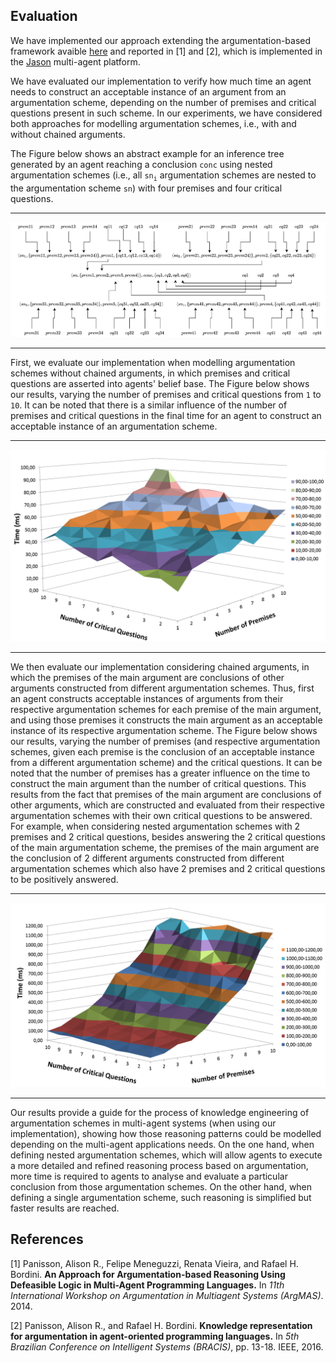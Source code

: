 ## Evaluation

We have implemented our approach extending the argumentation-based framework avaible [here](https://github.com/AlisonPanisson/ABRinAOPL) and reported in [1] and [2], which is implemented in the [Jason](http://jason.sourceforge.net/wp/) multi-agent platform. 

We have evaluated our implementation to verify how much time an agent needs to construct an acceptable instance of an argument from an argumentation scheme, depending on the number of premises and critical questions present in such scheme. In our experiments, we have considered both approaches for modelling argumentation schemes, i.e., with and without chained arguments.

The Figure below shows an abstract example for an inference tree generated by an agent reaching a conclusion `conc` using nested argumentation schemes (i.e., all `sn`<sub>`i`</sub> argumentation schemes are nested to the argumentation scheme `sn`) with four premises and four critical questions. 

_________________________
![Exemplo of Inference tree](img/inference_tree.png)
_________________________

First, we evaluate our implementation when modelling argumentation schemes without chained arguments, in which premises and critical questions are asserted into agents' belief base. The Figure below shows our results, varying the number of premises and critical questions from `1` to `10`. It can be noted that there is a similar influence of the number of premises and critical questions in the final time for an agent to construct an acceptable instance of an argumentation scheme. 

_________________________
![First Evaluation](img/evaluation1.png)
_________________________

We then evaluate our implementation considering chained arguments, in which the premises of the main argument are conclusions of other arguments constructed from different argumentation schemes. Thus, first an agent constructs acceptable instances of arguments from their respective argumentation schemes for each premise of the main argument, and using those premises it constructs the main argument as an acceptable instance of its respective argumentation scheme. The Figure below shows our results, varying the number of premises (and respective argumentation schemes, given each premise is the conclusion of an acceptable instance from a different argumentation scheme) and the critical questions. It can be noted that the number of premises has a greater influence on the time to construct the main argument than the number of critical questions. This results from the fact that premises of the main argument are conclusions of other arguments, which are constructed and evaluated from their respective argumentation schemes with their own critical questions to be answered. For example, when considering nested argumentation schemes with 2 premises and 2 critical questions, besides answering the 2 critical questions of the main argumentation scheme, the premises of the main argument are the conclusion of 2 different arguments constructed from different argumentation schemes which also have 2 premises and 2 critical questions to be positively answered.

_________________________
![Second Evaluation](img/evaluation2.png)
_________________________

Our results provide a guide for the process of knowledge engineering of argumentation schemes in multi-agent systems (when using our implementation), showing how those reasoning patterns could be modelled depending on the multi-agent applications needs. On the one hand, when defining nested argumentation schemes, which will allow agents to execute a more detailed and refined reasoning process based on argumentation, more time is required to agents to analyse and evaluate a particular conclusion from those argumentation schemes. On the other hand, when defining a single argumentation scheme, such reasoning is simplified but faster results are reached.

## References

[1] Panisson, Alison R., Felipe Meneguzzi, Renata Vieira, and Rafael H. Bordini. **An Approach for Argumentation-based Reasoning Using Defeasible Logic in Multi-Agent Programming Languages.** In *11th International Workshop on Argumentation in Multiagent Systems (ArgMAS)*. 2014.

[2] Panisson, Alison R., and Rafael H. Bordini. **Knowledge representation for argumentation in agent-oriented programming languages.** In *5th Brazilian Conference on Intelligent Systems (BRACIS)*, pp. 13-18. IEEE, 2016.


